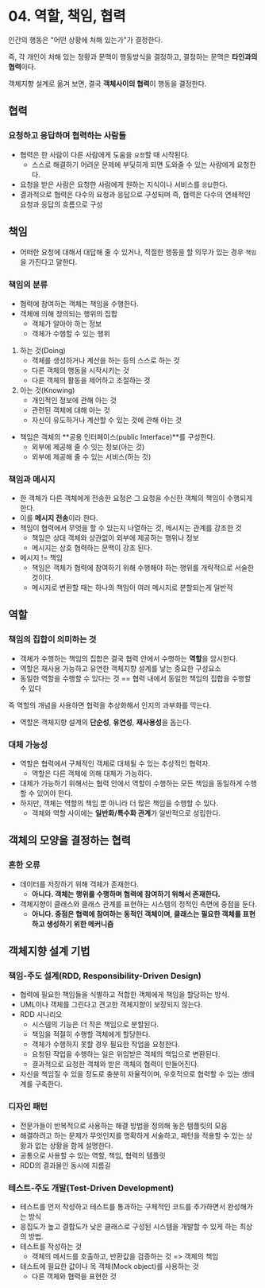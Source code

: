 # 04. 역할, 책임, 협력

인간의 행동은 "어떤 상황에 처해 있는가"가 결정한다.

즉, 각 개인이 처해 있는 정황과 문맥이 행동방식을 결정하고, 결정하는 문맥은 **타인과의 협력**이다.

객체지향 설계로 옮겨 보면, 결국 **객체사이의 협력**이 행동을 결정한다.

## 협력

### 요청하고 응답하며 협력하는 사람들

* 협력은 한 사람이 다른 사람에게 도움을 `요청`할 때 시작된다.
  * 스스로 해결하기 어려운 문제에 부딪히게 되면 도와줄 수 있는 사람에게 요청한다.
* 요청을 받은 사람은 요청한 사람에게 원하는 지식이나 서비스를 `응답`한다.
* 결과적으로 협력은 다수의 요청과 응답으로 구성되며 즉, 협력은 다수의 연쇄적인 요청과 응답의 흐름으로 구성

## 책임

* 어떠한 요청에 대해서 대답해 줄 수 있거나, 적절한 행동을 할 의무가 있는 경우 `책임`을 가진다고 말한다.

### 책임의 분류

* 협력에 참여하는 객체는 책임을 수행한다.
* 객체에 의해 정의되는 행위의 집합
  * 객체가 알아야 하는 정보
  * 객체가 수행할 수 있는 행위

1. 하는 것(Doing)
   * 객체를 생성하거나 계산을 하는 등의 스스로 하는 것
   * 다른 객체의 행동을 시작시키는 것
   * 다른 객체의 활동을 제어하고 조절하는 것
2. 아는 것(Knowing)
   * 개인적인 정보에 관해 아는 것
   * 관련된 객체에 대해 아는 것
   * 자신이 유도하거나 계산할 수 있는 것에 관해 아는 것

* 책임은 객체의 **공용 인터페이스(public Interface)**를 구성한다.
  * 외부에 제공해 줄 수 잇는 정보(아는 것)
  * 외부에 제공해 줄 수 있는 서비스(하는 것)

### 책임과 메시지

* 한 객체가 다른 객체에게 전송한 요청은 그 요청을 수신한 객체의 책임이 수행되게 한다.
* 이를 **메시지 전송**이라 한다.
* 책임이 협력에서 무엇을 할 수 있는지 나열하는 것, 메시지는 관계를 강조한 것
  * 책임은 상대 객체와 상관없이 외부에 제공하는 행위나 정보
  * 메시지는 상호 협력하는 문맥이 강조 된다.
* 메시지 != 책임
  * 책임은 객체가 협력에 참여하기 위해 수행해야 하는 행위를 개략적으로 서술한 것이다.
  * 메시지로 변환할 때는 하나의 책임이 여러 메시지로 분할되는게 일반적

## 역할

### 책임의 집합이 의미하는 것

* 객체가 수행하는 책임의 집합은 결국 협력 안에서 수행하는 **역할**을 암시한다.
* 역할은 재사용 가능하고 유연한 객체지향 설계를 낳는 중요한 구성요소
* 동일한 역할을 수행할 수 있다는 것 == 협력 내에서 동일한 책임의 집합을 수행할 수 있다

즉 역할의 개념을 사용하면 협력을 추상화해서 인지의 과부화를 막는다.

* 역할은 객체지향 설계의 **단순성**, **유연성**, **재사용성**을 돕는다.

### 대체 가능성

* 역할은 협력에서 구체적인 객체로 대체될 수 있는 추상적인 협력자.
  * 역할은 다른 객체에 의해 대체가 가능하다.
* 대체가 가능하기 위해서는 협력 안에서 역할이 수행하는 모든 책임을 동일하게 수행할 수 있어야 한다.
* 하지만, 객체는 역할의 책임 뿐 아니라 더 많은 책임을 수행할 수 있다.
  * 객체와 역할 사이에는 **일반화/특수화 관계**가 일반적으로 성립한다.

## 객체의 모양을 결정하는 협력

### 흔한 오류

* 데이터를 저장하기 위해 객체가 존재한다.
  * **아니다. 객체는 행위를 수행하며 협력에 참여하기 위해서 존재한다.**
* 객체지향이 클래스와 클래스 관계를 표현하는 시스템의 정적인 측면에 중점을 둔다.
  * **아니다. 중점은 협력에 참여하는 동적인 객체이며, 클래스는 필요한 객체를 표현하고 생성하기 위한 메커니즘**

## 객체지향 설계 기법

### 책임-주도 설계(RDD, Responsibility-Driven Design)

* 협력에 필요한 책임들을 식별하고 적합한 객체에게 책임을 할당하는 방식.
* UML이나 객체를 그린다고 견고한 객체지향이 보장되지 않는다.
* RDD 시나리오
  * 시스템의 기능은 더 작은 책임으로 분할된다.
  * 책임을 적절히 수행할 객체에게 할당한다.
  * 객체가 수행하지 못할 경우 필요한 작업을 요청한다.
  * 요청된 작업을 수행하는 일은 위임받은 객체의 책임으로 변환된다.
  * 결과적으로 요청한 객체와 받은 객체의 협력이 만들어진다.
* 자신을 책임질 수 있을 정도로 충분히 자율적이며, 우호적으로 협력할 수 있는 생테계를 구축한다.

### 디자인 패턴

* 전문가들이 반복적으로 사용하는 해결 방법을 정의해 놓은 템플릿의 모음
* 해결하려고 하는 문제가 무엇인지를 명확하게 서술하고, 패턴을 적용할 수 있는 상황과 없는 상황을 함께 설명한다.
* 공통으로 사용할 수 있는 역할, 책임, 협력의 템플릿
* RDD의 결과물인 동시에 지름길

### 테스트-주도 개발(Test-Driven Development)

* 테스트를 먼저 작성하고 테스트를 통과하는 구체적인 코드를 추가하면서 완성해가는 방식
* 응집도가 높고 결합도가 낮은 클래스로 구성된 시스템을 개발할 수 있게 하는 최상의 방법.
* 테스트를 작성하는 것
  * 객체의 메서드를 호출하고, 반환값을 검증하는 것 => 객체의 책임
* 테스트에 필요한 값이나 목 객체(Mock object)를 사용하는 것
  * 다른 객체와 협력을 표현한 것